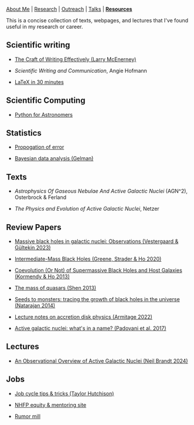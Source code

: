 [About Me](/about.md) | [Research](/research.md) | [Outreach](/outreach.md) | [Talks](/talks.md) | [__Resources__](/resources.md)

This is a concise collection of texts, webpages, and lectures that I've found useful in my research or career.

## Scientific writing

- [The Craft of Writing Effectively (Larry McEnerney)](https://youtu.be/vtIzMaLkCaM?si=3DAR2xzGL5K0vS4i)

- _Scientific Writing and Communication_, Angie Hofmann

- [LaTeX in 30 minutes](https://www.overleaf.com/learn/latex/Learn_LaTeX_in_30_minutes)

## Scientific Computing

- [Python for Astronomers](https://prappleizer.github.io)

## Statistics

- [Propogation of error](https://chem.libretexts.org/Bookshelves/Analytical_Chemistry/Supplemental_Modules_(Analytical_Chemistry)/Quantifying_Nature/Significant_Digits/Propagation_of_Error)

- [Bayesian data analysis (Gelman)](http://www.stat.columbia.edu/~gelman/book/)

## Texts

- _Astrophysics Of Gaseous Nebulae And Active Galactic Nuclei_ (AGN^2), Osterbrock & Ferland

- _The Physics and Evolution of Active Galactic Nuclei_, Netzer

## Review Papers

- [Massive black holes in galactic nuclei: Observations (Vestergaard & Gültekin 2023)](https://ui.adsabs.harvard.edu/abs/2023arXiv230410233V/abstract)

- [Intermediate-Mass Black Holes (Greene, Strader & Ho 2020)](https://ui.adsabs.harvard.edu/abs/2020ARA%26A..58..257G/abstract)

- [Coevolution (Or Not) of Supermassive Black Holes and Host Galaxies (Kormendy & Ho 2013)](https://ui.adsabs.harvard.edu/abs/2013ARA%26A..51..511K/abstract)

- [The mass of quasars (Shen 2013)](https://ui.adsabs.harvard.edu/abs/2013BASI...41...61S/abstract)

- [Seeds to monsters: tracing the growth of black holes in the universe (Natarajan 2014)](https://ui.adsabs.harvard.edu/abs/2014GReGr..46.1702N/abstract)

- [Lecture notes on accretion disk physics (Armitage 2022)](https://ui.adsabs.harvard.edu/abs/2013LRR....16....1A/abstract)

- [Active galactic nuclei: what's in a name? (Padovani et al. 2017)](https://ui.adsabs.harvard.edu/abs/2017A%26ARv..25....2P/abstract)

## Lectures

- [An Observational Overview of Active Galactic Nuclei (Neil Brandt 2024)](https://youtube.com/playlist?list=PLwQ-l1lnSF63jkuKHFKrN0Ml_Kb0KDF9f&si=HK3BSwohuC1p2wM2)

## Jobs

- [Job cycle tips & tricks (Taylor Hutchison)](https://aibhleog.github.io/job-cycle)

- [NHFP equity & mentoring site](https://www.nhfp-equity.org)

- [Rumor mill](https://www.astrobetter.com/wiki/Rumor+Mill)

